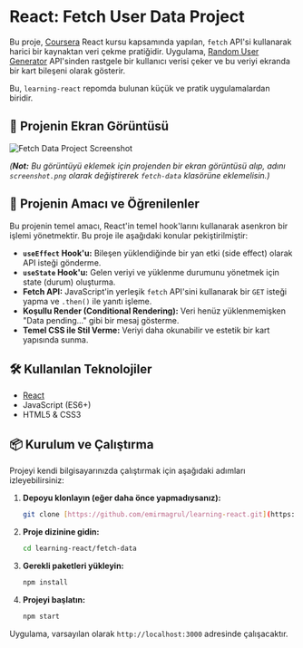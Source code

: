# React: Fetch User Data Project

Bu proje, [Coursera](https://www.coursera.org/) React kursu kapsamında yapılan, `fetch` API'si kullanarak harici bir kaynaktan veri çekme pratiğidir. Uygulama, [Random User Generator](https://randomuser.me/) API'sinden rastgele bir kullanıcı verisi çeker ve bu veriyi ekranda bir kart bileşeni olarak gösterir.

Bu, `learning-react` repomda bulunan küçük ve pratik uygulamalardan biridir.

## 🚀 Projenin Ekran Görüntüsü

![Fetch Data Project Screenshot](./screenshot.png)

*(**Not:** Bu görüntüyü eklemek için projenden bir ekran görüntüsü alıp, adını `screenshot.png` olarak değiştirerek `fetch-data` klasörüne eklemelisin.)*

## 🎯 Projenin Amacı ve Öğrenilenler

Bu projenin temel amacı, React'in temel hook'larını kullanarak asenkron bir işlemi yönetmektir. Bu proje ile aşağıdaki konular pekiştirilmiştir:

-   **`useEffect` Hook'u:** Bileşen yüklendiğinde bir yan etki (side effect) olarak API isteği gönderme.
-   **`useState` Hook'u:** Gelen veriyi ve yüklenme durumunu yönetmek için state (durum) oluşturma.
-   **Fetch API:** JavaScript'in yerleşik `fetch` API'sini kullanarak bir `GET` isteği yapma ve `.then()` ile yanıtı işleme.
-   **Koşullu Render (Conditional Rendering):** Veri henüz yüklenmemişken "Data pending..." gibi bir mesaj gösterme.
-   **Temel CSS ile Stil Verme:** Veriyi daha okunabilir ve estetik bir kart yapısında sunma.

## 🛠️ Kullanılan Teknolojiler

-   [React](https://reactjs.org/)
-   JavaScript (ES6+)
-   HTML5 & CSS3

## 📦 Kurulum ve Çalıştırma

Projeyi kendi bilgisayarınızda çalıştırmak için aşağıdaki adımları izleyebilirsiniz:

1.  **Depoyu klonlayın (eğer daha önce yapmadıysanız):**
    ```bash
    git clone [https://github.com/emirmagrul/learning-react.git](https://github.com/emirmagrul/learning-react.git)
    ```

2.  **Proje dizinine gidin:**
    ```bash
    cd learning-react/fetch-data
    ```

3.  **Gerekli paketleri yükleyin:**
    ```bash
    npm install
    ```

4.  **Projeyi başlatın:**
    ```bash
    npm start
    ```

Uygulama, varsayılan olarak `http://localhost:3000` adresinde çalışacaktır.